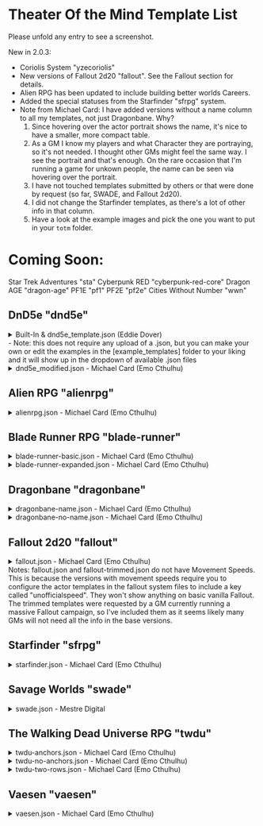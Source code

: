 # Theater Of the Mind Template List

Please unfold any entry to see a screenshot.

New in 2.0.3:
  * Coriolis System "yzecoriolis"
  * New versions of Fallout 2d20 "fallout". See the Fallout section for details.
  * Alien RPG has been updated to include building better worlds Careers.
  * Added the special statuses from the Starfinder "sfrpg" system.
  * Note from Michael Card: I have added versions without a name column to all my templates, not just Dragonbane. Why?
    1. Since hovering over the actor portrait shows the name, it's nice to have a smaller, more compact table.
    2. As a GM I know my players and what Character they are portraying, so it's not needed. I thought other GMs might feel the same way. I see the portrait and that's enough. On the rare occasion that I'm running a game for unkown people, the name can be seen via hovering over the portrait.
    3. I have not touched templates submitted by others or that were done by request (so far, SWADE, and Fallout 2d20).
    4. I did not change the Starfinder templates, as there's a lot of other info in that column.
    5. Have a look at the example images and pick the one you want to put in your `totm` folder.

# Coming Soon:
Star Trek Adventures "sta"
Cyberpunk RED "cyberpunk-red-core"
Dragon AGE "dragon-age"
PF1E "pf1"
PF2E "pf2e"
Cities Without Number "wwn"

## DnD5e "dnd5e"

<details>

  ![](./images/preview1.png)
  <summary>
  Built-In & dnd5e_template.json (Eddie Dover)
  <br/>
  - Note: this does not require any upload of a .json, but you can make your own or edit the examples in the [example_templates] folder to your liking and it will show up in the dropdown of available .json files
  </summary>
</details>

<details>

![](./example_templates/dnd5e/dnd5e_modified.jpg)

<summary>dnd5e_modified.json - Michael Card (Emo Cthulhu)</summary></details>

## Alien RPG "alienrpg"

<details>

![](./example_templates/alienrpg/alienrpg.jpg)

<summary>
alienrpg.json - Michael Card (Emo Cthulhu)</summary>
</details>

## Blade Runner RPG "blade-runner"

<details>

![](./example_templates/blade-runner/blade-runner-basic.jpg)

<summary>blade-runner-basic.json - Michael Card (Emo Cthulhu)</summary></details>

<details>

![](./example_templates/blade-runner/blade-runner-expanded.jpg)

<summary>blade-runner-expanded.json - Michael Card (Emo Cthulhu)</summary></details>

## Dragonbane "dragonbane"

<details>

![](./example_templates/dragonbane/dragonbane-name.jpg)

<summary>dragonbane-name.json - Michael Card (Emo Cthulhu)</summary></details>

<details>

![](./example_templates/dragonbane/dragonbane-no-name.jpg)

<summary>dragonbane-no-name.json - Michael Card (Emo Cthulhu)</summary></details>

## Fallout 2d20 "fallout"

<details>

![](./example_templates/fallout/fallout.jpg)

<summary>fallout.json - Michael Card (Emo Cthulhu)</br>Notes: fallout.json and fallout-trimmed.json do not have Movement Speeds. This is because the versions with movement speeds require you to configure the actor templates in the fallout system files to include a key called "unofficialspeed". They won't show anything on basic vanilla Fallout. The trimmed templates were requested by a GM currently running a massive Fallout campaign, so I've included them as it seems likely many GMs will not need all the info in the base versions.</summary></details>

## Starfinder "sfrpg"

<details>

![](./example_templates/starfinder/starfinder.jpg)

<summary>starfinder.json - Michael Card (Emo Cthulhu)</summary></details>

## Savage Worlds "swade"

<details>

![](./example_templates/swade/swade.jpg)

<summary>swade.json - Mestre Digital</summary></details>

## The Walking Dead Universe RPG "twdu"

<details>

![](./example_templates/thewalkingdead/twdu-anchors.jpg)

<summary>twdu-anchors.json - Michael Card (Emo Cthulhu)</summary></details>

<details>

![](./example_templates/thewalkingdead/twdu-no-anchors.jpg)

<summary>twdu-no-anchors.json - Michael Card (Emo Cthulhu)</summary></details>

<details>

![](./example_templates/thewalkingdead/twdu-two-rows.jpg)

<summary>twdu-two-rows.json - Michael Card (Emo Cthulhu)</summary></details>

## Vaesen "vaesen"

<details>

![](./example_templates/vaesen/vaesen.jpg)

<summary>vaesen.json - Michael Card (Emo Cthulhu)</summary></details>
